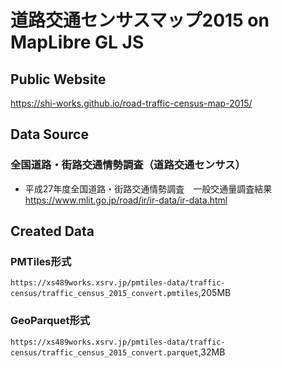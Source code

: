 # 道路交通センサスマップ2015 on MapLibre GL JS
## Public Website
https://shi-works.github.io/road-traffic-census-map-2015/

## Data Source
### 全国道路・街路交通情勢調査（道路交通センサス）
- 平成27年度全国道路・街路交通情勢調査 一般交通量調査結果  
https://www.mlit.go.jp/road/ir/ir-data/ir-data.html

## Created Data
### PMTiles形式
`https://xs489works.xsrv.jp/pmtiles-data/traffic-census/traffic_census_2015_convert.pmtiles`,205MB
### GeoParquet形式
`https://xs489works.xsrv.jp/pmtiles-data/traffic-census/traffic_census_2015_convert.parquet`,32MB
